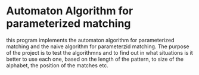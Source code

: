 # Automaton Algorithm for parameterized matching
this program implements the automaton algorithm for parameterized matching and the naive algorithm for parameterzid matching.
The purpose of the project is to test the algorithmns and to find out in what situations is it better to use each one, based on the length of the pattern, to size of the alphabet, the position of the matches etc.
